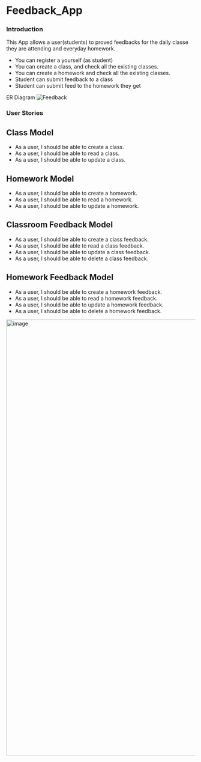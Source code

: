 # Feedback_App

### Introduction
This App allows a user(students) to proved feedbacks for the daily classe they are attending and everyday homework. 
* You can register a yourself (as student)
* You can create a class, and check all the existing classes.
* You can create a homework and check all the existing classes. 
* Student can submit feedback to a class
* Student can submit feed to the homework they get

ER Diagram
![Feedback](https://user-images.githubusercontent.com/92175379/147987474-70295184-ac7d-464b-8e7f-639b160faab6.png)

### User Stories

## Class Model
* As a user, I should be able to create a class.
* As a user, I should be able to read a class.
* As a user, I should be able to update a class.

## Homework Model
* As a user, I should be able to create a homework.
* As a user, I should be able to read a homework.
* As a user, I should be able to update a homework.

## Classroom Feedback Model
* As a user, I should be able to create a class feedback.
* As a user, I should be able to read a class feedback.
* As a user, I should be able to update a class feedback.
* As a user, I should be able to delete a class feedback.

## Homework Feedback Model
* As a user, I should be able to create a homework feedback.
* As a user, I should be able to read a homework feedback.
* As a user, I should be able to update a homework feedback.
* As a user, I should be able to delete a homework feedback.



<img width="1161" alt="image" src="https://user-images.githubusercontent.com/44215076/147988909-78100365-fc91-42b6-bdb7-bd2c25bd4881.png">

